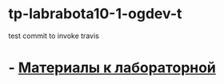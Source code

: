 # tp-labrabota10-1-ogdev-t


test commit to invoke travis

  # - [Материалы к лабораторной](https://drive.google.com/open?id=1fPjwTeFo_4dqBZlPp_fcRmIO-nDLYXBE)
